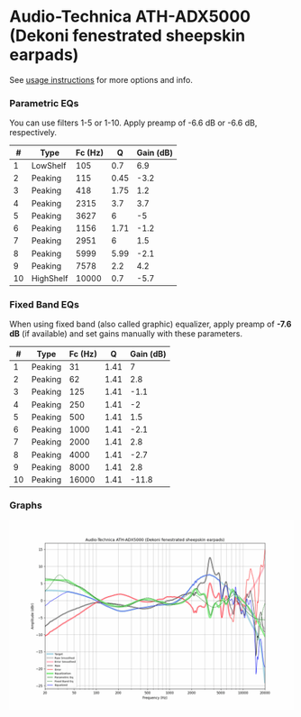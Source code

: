 # Audio-Technica ATH-ADX5000 (Dekoni fenestrated sheepskin earpads)
See [usage instructions](https://github.com/jaakkopasanen/AutoEq#usage) for more options and info.

### Parametric EQs
You can use filters 1-5 or 1-10. Apply preamp of -6.6 dB or -6.6 dB, respectively.

|   # | Type      |   Fc (Hz) |    Q |   Gain (dB) |
|-----|-----------|-----------|------|-------------|
|   1 | LowShelf  |       105 | 0.7  |         6.9 |
|   2 | Peaking   |       115 | 0.45 |        -3.2 |
|   3 | Peaking   |       418 | 1.75 |         1.2 |
|   4 | Peaking   |      2315 | 3.7  |         3.7 |
|   5 | Peaking   |      3627 | 6    |        -5   |
|   6 | Peaking   |      1156 | 1.71 |        -1.2 |
|   7 | Peaking   |      2951 | 6    |         1.5 |
|   8 | Peaking   |      5999 | 5.99 |        -2.1 |
|   9 | Peaking   |      7578 | 2.2  |         4.2 |
|  10 | HighShelf |     10000 | 0.7  |        -5.7 |

### Fixed Band EQs
When using fixed band (also called graphic) equalizer, apply preamp of **-7.6 dB** (if available) and set gains manually with these parameters.

|   # | Type    |   Fc (Hz) |    Q |   Gain (dB) |
|-----|---------|-----------|------|-------------|
|   1 | Peaking |        31 | 1.41 |         7   |
|   2 | Peaking |        62 | 1.41 |         2.8 |
|   3 | Peaking |       125 | 1.41 |        -1.1 |
|   4 | Peaking |       250 | 1.41 |        -2   |
|   5 | Peaking |       500 | 1.41 |         1.5 |
|   6 | Peaking |      1000 | 1.41 |        -2.1 |
|   7 | Peaking |      2000 | 1.41 |         2.8 |
|   8 | Peaking |      4000 | 1.41 |        -2.7 |
|   9 | Peaking |      8000 | 1.41 |         2.8 |
|  10 | Peaking |     16000 | 1.41 |       -11.8 |

### Graphs
![](./Audio-Technica%20ATH-ADX5000%20(Dekoni%20fenestrated%20sheepskin%20earpads).png)
